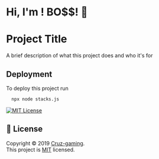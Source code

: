 # Hi, I'm !    BO$$! 👋


# Project Title

A brief description of what this project does and who it's for









## Deployment

To deploy this project run

```bash
  npx node stacks.js
```

[![MIT License](https://img.shields.io/badge/License-MIT-green.svg)](https://choosealicense.com/licenses/mit/)

## 📝 License

Copyright © 2019 [Cruz-gaming](https://github.com/cruz-gaming).<br />
This project is [MIT]([https://github.com/cruz-gaming/LICENSE](https://github.com/cruz-gaming/Zua-Handler-with-commands/blob/main/LICENSE)) licensed.
